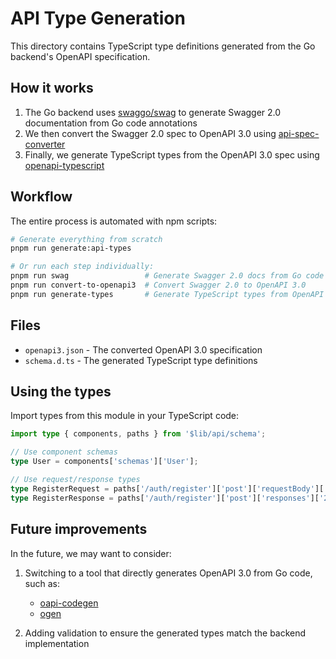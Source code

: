 # API Type Generation

This directory contains TypeScript type definitions generated from the Go backend's OpenAPI specification.

## How it works

1. The Go backend uses [swaggo/swag](https://github.com/swaggo/swag) to generate Swagger 2.0 documentation from Go code annotations
2. We then convert the Swagger 2.0 spec to OpenAPI 3.0 using [api-spec-converter](https://github.com/LucyBot-Inc/api-spec-converter)
3. Finally, we generate TypeScript types from the OpenAPI 3.0 spec using [openapi-typescript](https://github.com/drwpow/openapi-typescript)

## Workflow

The entire process is automated with npm scripts:

```bash
# Generate everything from scratch
pnpm run generate:api-types

# Or run each step individually:
pnpm run swag                 # Generate Swagger 2.0 docs from Go code
pnpm run convert-to-openapi3  # Convert Swagger 2.0 to OpenAPI 3.0
pnpm run generate-types       # Generate TypeScript types from OpenAPI 3.0
```

## Files

- `openapi3.json` - The converted OpenAPI 3.0 specification
- `schema.d.ts` - The generated TypeScript type definitions

## Using the types

Import types from this module in your TypeScript code:

```typescript
import type { components, paths } from '$lib/api/schema';

// Use component schemas
type User = components['schemas']['User'];

// Use request/response types
type RegisterRequest = paths['/auth/register']['post']['requestBody']['content']['application/json'];
type RegisterResponse = paths['/auth/register']['post']['responses']['200']['content']['application/json'];
```

## Future improvements

In the future, we may want to consider:

1. Switching to a tool that directly generates OpenAPI 3.0 from Go code, such as:
   - [oapi-codegen](https://github.com/oapi-codegen/oapi-codegen)
   - [ogen](https://github.com/ogen-go/ogen)

2. Adding validation to ensure the generated types match the backend implementation 